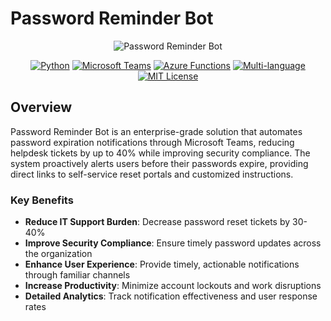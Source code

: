 # Password Reminder Bot

<div align="center">

![Password Reminder Bot](https://via.placeholder.com/800x200/0078D7/ffffff?text=Password+Reminder+Bot)

[![Python](https://img.shields.io/badge/Python-3.8%2B-blue)](https://www.python.org/)
[![Microsoft Teams](https://img.shields.io/badge/Microsoft%20Teams-Integration-purple)](https://docs.microsoft.com/en-us/microsoftteams/)
[![Azure Functions](https://img.shields.io/badge/Azure%20Functions-Serverless-orange)](https://azure.microsoft.com/en-us/services/functions/)
[![Multi-language](https://img.shields.io/badge/Multi--language-Support-green)](https://github.com/jaquanwatson/Password-Reminder-Bot)
[![MIT License](https://img.shields.io/badge/License-MIT-blue.svg)](LICENSE)

</div>

## Overview

Password Reminder Bot is an enterprise-grade solution that automates password expiration notifications through Microsoft Teams, reducing helpdesk tickets by up to 40% while improving security compliance. The system proactively alerts users before their passwords expire, providing direct links to self-service reset portals and customized instructions.

### Key Benefits

- **Reduce IT Support Burden**: Decrease password reset tickets by 30-40%
- **Improve Security Compliance**: Ensure timely password updates across the organization
- **Enhance User Experience**: Provide timely, actionable notifications through familiar channels
- **Increase Productivity**: Minimize account lockouts and work disruptions
- **Detailed Analytics**: Track notification effectiveness and user response rates
